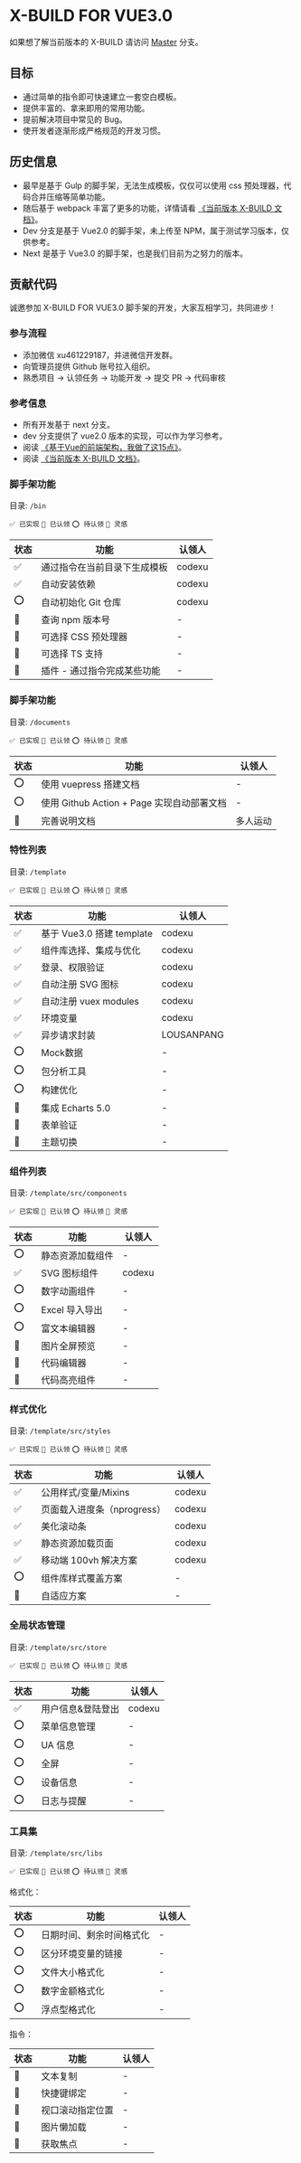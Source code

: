 # X-BUILD FOR VUE3.0

如果想了解当前版本的 X-BUILD 请访问 [Master](https://github.com/code-device/x-build/tree/master) 分支。

## 目标

- 通过简单的指令即可快速建立一套空白模板。
- 提供丰富的、拿来即用的常用功能。
- 提前解决项目中常见的 Bug。
- 使开发者逐渐形成严格规范的开发习惯。

## 历史信息

- 最早是基于 Gulp 的脚手架，无法生成模板，仅仅可以使用 css 预处理器，代码合并压缩等简单功能。
- 随后基于 webpack 丰富了更多的功能，详情请看 [《当前版本 X-BUILD 文档》](https://codexu.github.io/)。
- Dev 分支是基于 Vue2.0 的脚手架，未上传至 NPM，属于测试学习版本，仅供参考。
- Next 是基于 Vue3.0 的脚手架，也是我们目前为之努力的版本。

## 贡献代码

诚邀参加 X-BUILD FOR VUE3.0 脚手架的开发，大家互相学习，共同进步！

### 参与流程

- 添加微信 xu461229187，并进微信开发群。
- 向管理员提供 Github 账号拉入组织。
- 熟悉项目 -> 认领任务 -> 功能开发 -> 提交 PR -> 代码审核

### 参考信息

- 所有开发基于 next 分支。
- dev 分支提供了 vue2.0 版本的实现，可以作为学习参考。
- 阅读 [《基于Vue的前端架构，我做了这15点》](https://juejin.cn/post/6901466994478940168)。
- 阅读 [《当前版本 X-BUILD 文档》](https://codexu.github.io/)。

### 脚手架功能

目录: `/bin`

`✅ 已实现` `💛 已认领` `⭕ 待认领` `🔷 灵感`

| 状态 | 功能 | 认领人 |
| ---- | ---- | ---- |
| ✅ | 通过指令在当前目录下生成模板 | codexu |
| ✅ | 自动安装依赖 | codexu |
| ⭕ | 自动初始化 Git 仓库 | codexu |
| 🔷 | 查询 npm 版本号 | - |
| 🔷 | 可选择 CSS 预处理器 | - |
| 🔷 | 可选择 TS 支持 | - |
| 🔷 | 插件 - 通过指令完成某些功能 | - |

### 脚手架功能

目录: `/documents`

`✅ 已实现` `💛 已认领` `⭕ 待认领` `🔷 灵感`

| 状态 | 功能 | 认领人 |
| ---- | ---- | ---- |
| ⭕ | 使用 vuepress 搭建文档 | - |
| ⭕ | 使用 Github Action + Page 实现自动部署文档 | - |
| 🔷 | 完善说明文档 | 多人运动 |

### 特性列表

目录: `/template`

`✅ 已实现` `💛 已认领` `⭕ 待认领` `🔷 灵感`

| 状态 | 功能 | 认领人 |
| ---- | ---- | ---- |
| ✅ | 基于 Vue3.0 搭建 template | codexu |
| ✅ | 组件库选择、集成与优化 | codexu |
| ✅ | 登录、权限验证 | codexu |
| ✅ | 自动注册 SVG 图标 | codexu |
| ✅ | 自动注册 vuex modules | codexu |
| ✅ | 环境变量 | codexu |
| ✅ | 异步请求封装 | LOUSANPANG |
| ⭕ | Mock数据 | - |
| ⭕ | 包分析工具 | - |
| ⭕ | 构建优化 | - |
| 🔷 | 集成 Echarts 5.0 | - |
| 🔷 | 表单验证 | - |
| 🔷 | 主题切换 | - |

### 组件列表

目录: `/template/src/components`

`✅ 已实现` `💛 已认领` `⭕ 待认领` `🔷 灵感`

| 状态 | 功能 | 认领人 |
| ---- | ---- | ---- |
| ⭕ | 静态资源加载组件 | - |
| ✅ | SVG 图标组件 | codexu |
| ⭕ | 数字动画组件 | - |
| ⭕ | Excel 导入导出 | - |
| ⭕ | 富文本编辑器 | - |
| 🔷 | 图片全屏预览 | - |
| 🔷 | 代码编辑器 | - |
| 🔷 | 代码高亮组件 | - |

### 样式优化

目录: `/template/src/styles`

`✅ 已实现` `💛 已认领` `⭕ 待认领` `🔷 灵感`

| 状态 | 功能 | 认领人 |
| ---- | ---- | ---- |
| ✅ | 公用样式/变量/Mixins | codexu |
| ✅ | 页面载入进度条（nprogress） | codexu |
| ✅ | 美化滚动条 | codexu |
| ✅ | 静态资源加载页面 | codexu |
| ✅ | 移动端 100vh 解决方案 | codexu |
| ⭕ | 组件库样式覆盖方案 | - |
| 🔷 | 自适应方案 | - |

### 全局状态管理

目录: `/template/src/store`

`✅ 已实现` `💛 已认领` `⭕ 待认领` `🔷 灵感`

| 状态 | 功能 | 认领人 |
| ---- | ---- | ---- |
| ✅ | 用户信息&登陆登出 | codexu |
| ⭕ | 菜单信息管理 | - |
| ⭕ | UA 信息 | - |
| ⭕ | 全屏 | - |
| ⭕ | 设备信息 | - |
| ⭕ | 日志与提醒 | - |

### 工具集

目录: `/template/src/libs`

`✅ 已实现` `💛 已认领` `⭕ 待认领` `🔷 灵感`

格式化：

| 状态 | 功能 | 认领人 |
| ---- | ---- | ---- |
| ⭕ | 日期时间、剩余时间格式化 | - |
| ⭕ | 区分环境变量的链接 | - |
| ⭕ | 文件大小格式化 | - |
| ⭕ | 数字金额格式化 | - |
| ⭕ | 浮点型格式化 | - |

指令：

| 状态 | 功能 | 认领人 |
| ---- | ---- | ---- |
| 🔷 | 文本复制 | - |
| 🔷 | 快捷键绑定 | - |
| 🔷 | 视口滚动指定位置 | - |
| 🔷 | 图片懒加载 | - |
| 🔷 | 获取焦点 | - |
